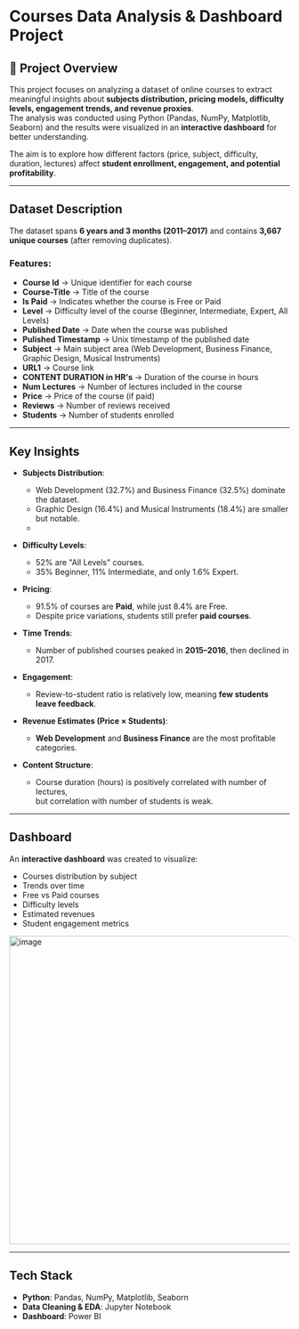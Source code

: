# Courses Data Analysis & Dashboard Project

## 📌 Project Overview
This project focuses on analyzing a dataset of online courses to extract meaningful insights about **subjects distribution, pricing models, difficulty levels, engagement trends, and revenue proxies**.  
The analysis was conducted using Python (Pandas, NumPy, Matplotlib, Seaborn) and the results were visualized in an **interactive dashboard** for better understanding.  

The aim is to explore how different factors (price, subject, difficulty, duration, lectures) affect **student enrollment, engagement, and potential profitability**.  

---

## Dataset Description
The dataset spans **6 years and 3 months (2011–2017)** and contains **3,667 unique courses** (after removing duplicates).  

### Features:
- **Course Id** → Unique identifier for each course  
- **Course-Title** → Title of the course  
- **Is Paid** → Indicates whether the course is Free or Paid  
- **Level** → Difficulty level of the course (Beginner, Intermediate, Expert, All Levels)  
- **Published Date** → Date when the course was published  
- **Pulished Timestamp** → Unix timestamp of the published date  
- **Subject** → Main subject area (Web Development, Business Finance, Graphic Design, Musical Instruments)  
- **URL1** → Course link  
- **CONTENT DURATION in HR's** → Duration of the course in hours  
- **Num Lectures** → Number of lectures included in the course  
- **Price** → Price of the course (if paid)  
- **Reviews** → Number of reviews received  
- **Students** → Number of students enrolled  

---

## Key Insights
- **Subjects Distribution**:  
  - Web Development (32.7%) and Business Finance (32.5%) dominate the dataset.  
  - Graphic Design (16.4%) and Musical Instruments (18.4%) are smaller but notable.
  - 
- **Difficulty Levels**:  
  - 52% are "All Levels" courses.  
  - 35% Beginner, 11% Intermediate, and only 1.6% Expert.  

- **Pricing**:  
  - 91.5% of courses are **Paid**, while just 8.4% are Free.  
  - Despite price variations, students still prefer **paid courses**.  


- **Time Trends**:  
  - Number of published courses peaked in **2015–2016**, then declined in 2017.  

- **Engagement**:  
  - Review-to-student ratio is relatively low, meaning **few students leave feedback**.  

- **Revenue Estimates (Price × Students)**:  
  - **Web Development** and **Business Finance** are the most profitable categories.  

- **Content Structure**:  
  - Course duration (hours) is positively correlated with number of lectures,  
    but correlation with number of students is weak.  

---

## Dashboard
An **interactive dashboard** was created to visualize:  
- Courses distribution by subject  
- Trends over time  
- Free vs Paid courses  
- Difficulty levels  
- Estimated revenues  
- Student engagement metrics  

<img width="1015" height="554" alt="image" src="https://github.com/user-attachments/assets/0eb503b0-67e5-48dd-ada0-d94c5dc33d0a" />

---

## Tech Stack
- **Python**: Pandas, NumPy, Matplotlib, Seaborn  
- **Data Cleaning & EDA**: Jupyter Notebook  
- **Dashboard**: Power BI
